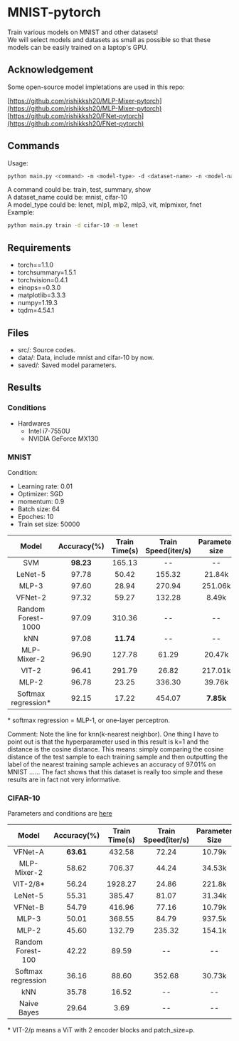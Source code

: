 # MNIST-pytorch

Train various models on MNIST and other datasets!
\
We will select models and datasets as small as possible so that these models can be easily trained on a laptop's GPU.

## Acknowledgement

Some open-source model impletations are used in this repo:

[https://github.com/rishikksh20/MLP-Mixer-pytorch](https://github.com/rishikksh20/MLP-Mixer-pytorch)
[https://github.com/rishikksh20/FNet-pytorch](https://github.com/rishikksh20/FNet-pytorch)

## Commands

Usage:

```sh
python main.py <command> -m <model-type> -d <dataset-name> -n <model-name>
```

A command could be: train, test, summary, show
\
A dataset_name could be: mnist, cifar-10
\
A model_type could be: lenet, mlp1, mlp2, mlp3, vit, mlpmixer, fnet
\
Example:

```sh
python main.py train -d cifar-10 -m lenet
```

## Requirements

+ torch==1.1.0
+ torchsummary=1.5.1
+ torchvision=0.4.1
+ einops==0.3.0
+ matplotlib=3.3.3
+ numpy=1.19.3
+ tqdm=4.54.1

## Files

+ src/: Source codes.
+ data/: Data, include mnist and cifar-10 by now.
+ saved/: Saved model parameters.

## Results

### Conditions

+ Hardwares
  + Intel i7-7550U
  + NVIDIA GeForce MX130

### MNIST

Condition:

+ Learning rate: 0.01
+ Optimizer: SGD
+ momentum: 0.9
+ Batch size: 64
+ Epoches: 10
+ Train set size: 50000

| Model | Accuracy(%) | Train Time(s) | Train Speed(iter/s) | Parameter size |
| :---: | :---: | :---: | :---: | :---: |
| SVM | **98.23** | 165.13 | -- | -- |
| LeNet-5 | 97.78 | 50.42 | 155.32 | 21.84k |
| MLP-3  | 97.60 | 28.94 | 270.94 | 251.06k |
| VFNet-2 | 97.32 | 59.27 | 132.28 | 8.49k |
| Random Forest-1000 | 97.09 | 310.36 | -- | -- |
| kNN | 97.08 | **11.74** | -- | -- |
| MLP-Mixer-2 | 96.90 | 127.78 | 61.29  | 20.47k |
| VIT-2  | 96.41 | 291.79 | 26.82 | 217.01k |
| MLP-2  | 96.78 | 23.25 | 336.30 | 39.76k |
| Softmax regression\* | 92.15 | 17.22 | 454.07 | **7.85k** |

\* softmax regression \= MLP-1, or one-layer perceptron.

Comment: Note the line for knn(k-nearest neighbor). One thing I have to point out is that the hyperparameter used in this result is k=1 and the distance is the cosine distance. This means: simply comparing the cosine distance of the test sample to each training sample and then outputting the label of the nearest training sample achieves an accuracy of 97.01% on MNIST ...... The fact shows that this dataset is really too simple and these results are in fact not very informative.

### CIFAR-10

Parameters and conditions are [here](./params.md)

| Model | Accuracy(%) | Train Time(s) | Train Speed(iter/s) | Parameter Size |
| :---: | :---: | :---: | :---: | :---: |
| VFNet-A | **63.61** | 432.58 | 72.24 | 10.79k |
| MLP-Mixer-2 | 58.62 | 706.37 | 44.24 | 34.53k |
| VIT-2/8\* | 56.24 | 1928.27 | 24.86 | 221.8k |
| LeNet-5 | 55.31 | 385.47 | 81.07 | 31.34k |
| VFNet-B | 54.79 | 416.96 | 77.16 | 10.79k |
| MLP-3 | 50.01 | 368.55 | 84.79 | 937.5k |
| MLP-2 | 45.60 | 132.79 | 235.32 | 154.1k |
| Random Forest-100 | 42.22 | 89.59 | -- | -- |
| Softmax regression | 36.16 | 88.60 | 352.68 | 30.73k |
| kNN | 35.78 | 16.52 | -- | -- |
| Naive Bayes | 29.64 | 3.69 | -- | -- |

\* VIT-2/p means a ViT with 2 encoder blocks and patch_size=p.
